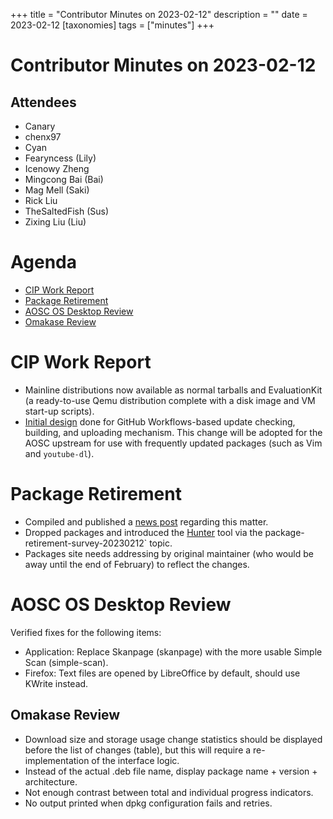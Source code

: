 +++
title = "Contributor Minutes on 2023-02-12"
description = ""
date = 2023-02-12
[taxonomies]
tags = ["minutes"]
+++

Contributor Minutes on 2023-02-12
=================================

Attendees
---------

- Canary
- chenx97
- Cyan
- Fearyncess (Lily)
- Icenowy Zheng
- Mingcong Bai (Bai)
- Mag Mell (Saki)
- Rick Liu
- TheSaltedFish (Sus)
- Zixing Liu (Liu)

Agenda
======

- [CIP Work Report](#cip-work-report)
- [Package Retirement](#package-retirement)
- [AOSC OS Desktop Review](#aosc-os-desktop-review)
- [Omakase Review](#omakase-review)

CIP Work Report
===============

- Mainline distributions now available as normal tarballs and EvaluationKit (a
  ready-to-use Qemu distribution complete with a disk image and VM start-up
  scripts).
- [Initial design](https://drive.google.com/file/d/1P0EYij_XdEG9kkm15Cao_1L9uTcCeml-/view?usp=sharing)
  done for GitHub Workflows-based update checking, building, and uploading
  mechanism. This change will be adopted for the AOSC upstream for use with
  frequently updated packages (such as Vim and `youtube-dl`).

Package Retirement
==================

- Compiled and published a [news post](https://aosc.io/news/posts/2023-02-12-package-retirement-20230211/)
  regarding this matter.
- Dropped packages and introduced the [Hunter](https://github.com/AOSC-Dev/hunter)
  tool via the package-retirement-survey-20230212` topic.
- Packages site needs addressing by original maintainer (who would be away
  until the end of February) to reflect the changes.

AOSC OS Desktop Review
======================

Verified fixes for the following items:

- Application: Replace Skanpage (skanpage) with the more usable Simple Scan
  (simple-scan).
- Firefox: Text files are opened by LibreOffice by default, should use KWrite
  instead.

Omakase Review
--------------

- Download size and storage usage change statistics should be displayed before
  the list of changes (table), but this will require a re-implementation of
  the interface logic.
- Instead of the actual .deb file name, display package name + version +
  architecture.
- Not enough contrast between total and individual progress indicators.
- No output printed when dpkg configuration fails and retries.
